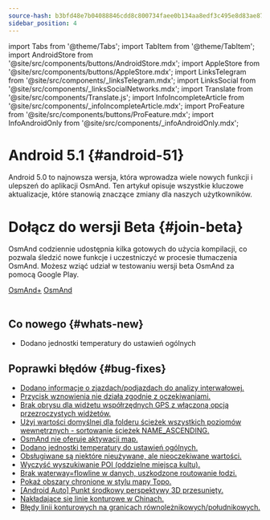 ```yaml
---
source-hash: b3bfd48e7b04088846cdd8c800734faee0b134aa8edf3c495e8d83ae87cb896c
sidebar_position: 4
---
```

import Tabs from '@theme/Tabs';
import TabItem from '@theme/TabItem';
import AndroidStore from '@site/src/components/buttons/AndroidStore.mdx';
import AppleStore from '@site/src/components/buttons/AppleStore.mdx';
import LinksTelegram from '@site/src/components/_linksTelegram.mdx';
import LinksSocial from '@site/src/components/_linksSocialNetworks.mdx';
import Translate from '@site/src/components/Translate.js';
import InfoIncompleteArticle from '@site/src/components/_infoIncompleteArticle.mdx';
import ProFeature from '@site/src/components/buttons/ProFeature.mdx';
import InfoAndroidOnly from '@site/src/components/_infoAndroidOnly.mdx';  



# Android 5.1 {#android-51}

Android 5.0 to najnowsza wersja, która wprowadza wiele nowych funkcji i ulepszeń do aplikacji OsmAnd. Ten artykuł opisuje wszystkie kluczowe aktualizacje, które stanowią znaczące zmiany dla naszych użytkowników.

# Dołącz do wersji Beta {#join-beta}

OsmAnd codziennie udostępnia kilka gotowych do użycia kompilacji, co pozwala śledzić nowe funkcje i uczestniczyć w procesie tłumaczenia OsmAnd. Możesz wziąć udział w testowaniu wersji beta OsmAnd za pomocą Google Play.

<div class="button-row">
  <a class="button button--active" href="https://play.google.com/apps/testing/net.osmand.plus">OsmAnd+</a>
  <a class="button button--active" href="https://play.google.com/apps/testing/net.osmand">OsmAnd</a>
</div>  

<br/>


## Co nowego {#whats-new}

- Dodano jednostki temperatury do ustawień ogólnych


## Poprawki błędów {#bug-fixes}

- [Dodano informacje o zjazdach/podjazdach do analizy interwałowej.](https://github.com/osmandapp/OsmAnd-Issues/issues/2878)
- [Przycisk wznowienia nie działa zgodnie z oczekiwaniami.](https://github.com/osmandapp/OsmAnd/issues/21842)
- [Brak obrysu dla widżetu współrzędnych GPS z włączoną opcją przezroczystych widżetów.](https://github.com/osmandapp/OsmAnd/issues/22258)
- [Użyj wartości domyślnej dla folderu ścieżek wszystkich poziomów wewnętrznych - sortowanie ścieżek NAME_ASCENDING.](https://github.com/osmandapp/OsmAnd/issues/22256)
- [OsmAnd nie oferuje aktywacji map.](https://github.com/osmandapp/OsmAnd/issues/21302)
- [Dodano jednostki temperatury do ustawień ogólnych.](https://github.com/osmandapp/OsmAnd-Issues/issues/2792)
- [Obsługiwane są niektóre nieużywane, ale nieoczekiwane wartości.](https://github.com/osmandapp/OsmAnd/issues/22103)
- [Wyczyść wyszukiwanie POI (oddzielne miejsca kultu).](https://github.com/osmandapp/OsmAnd/issues/21972)
- [Brak waterway=flowline w danych, uszkodzone routowanie łodzi.](https://github.com/osmandapp/OsmAnd/issues/22512)
- [Pokaż obszary chronione w stylu mapy Topo.](https://github.com/osmandapp/OsmAnd/issues/22168)
- [[Android Auto] Punkt środkowy perspektywy 3D przesunięty.](https://github.com/osmandapp/OsmAnd/issues/22304)
- [Nakładające się linie konturowe w Chinach.](https://github.com/osmandapp/OsmAnd/issues/22434)
- [Błędy linii konturowych na granicach równoleżnikowych/południkowych.](https://github.com/osmandapp/OsmAnd/issues/21738)